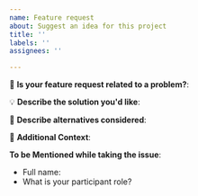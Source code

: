 ```yaml
---
name: Feature request
about: Suggest an idea for this project
title: ''
labels: ''
assignees: ''

---
```


🌟 **Is your feature request related to a problem?**:
<!-- A clear and concise description of what the problem is. Ex. I'm always frustrated when [...] -->

💡 **Describe the solution you'd like**:
<!-- A clear and concise description of what you want to happen. -->

🔀 **Describe alternatives considered**:
<!-- A clear and concise description of any alternative solutions or features you've considered. -->

📄 **Additional Context**:
<!-- Add any other context or screenshots about the feature request here. -->

**To be Mentioned while taking the issue**:
- Full name:
- What is your participant role? <!-- (Mention the Open Source Program name. Eg. GSSOC, SSOC, Hacktoberfest, etc.) -->
